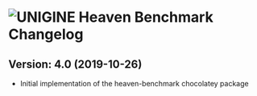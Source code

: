 # ![UNIGINE Heaven Benchmark Changelog](https://img.shields.io/badge/UNIGINE%20Heaven%20Benchmark-Package%20Changelog-blue.svg?style=for-the-badge)

## Version: 4.0 (2019-10-26)


- Initial implementation of the heaven-benchmark chocolatey package
